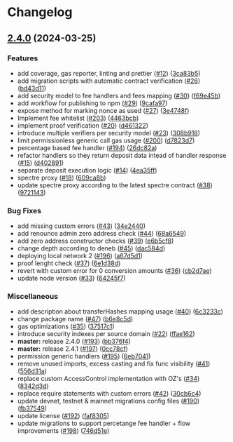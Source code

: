 # Changelog

## [2.4.0](https://github.com/sygmaprotocol/sygma-x-solidity/compare/v2.3.0...v2.4.0) (2024-03-25)


### Features

* add coverage, gas reporter, linting and prettier ([#12](https://github.com/sygmaprotocol/sygma-x-solidity/issues/12)) ([3ca83b5](https://github.com/sygmaprotocol/sygma-x-solidity/commit/3ca83b519240ffcf17f3af047dc6e5b069a4bf5c))
* add migration scripts with automatic contract verification ([#26](https://github.com/sygmaprotocol/sygma-x-solidity/issues/26)) ([bd43d11](https://github.com/sygmaprotocol/sygma-x-solidity/commit/bd43d1138b38328267f2bfdb65a37817f24e3286))
* add security model to fee handlers and fees mapping ([#30](https://github.com/sygmaprotocol/sygma-x-solidity/issues/30)) ([f69e45b](https://github.com/sygmaprotocol/sygma-x-solidity/commit/f69e45b8cc9268523063994ff60975334ba05c37))
* add workflow for publishing to npm ([#29](https://github.com/sygmaprotocol/sygma-x-solidity/issues/29)) ([9cafa97](https://github.com/sygmaprotocol/sygma-x-solidity/commit/9cafa97f5b464f0e20ffd95a71053247fb95249c))
* expose method for marking nonce as used ([#27](https://github.com/sygmaprotocol/sygma-x-solidity/issues/27)) ([3e4748f](https://github.com/sygmaprotocol/sygma-x-solidity/commit/3e4748f9a9b35df33474766dd4845d1105b6e2c5))
* Implement fee whitelist ([#203](https://github.com/sygmaprotocol/sygma-x-solidity/issues/203)) ([4463bcb](https://github.com/sygmaprotocol/sygma-x-solidity/commit/4463bcb03fd046875e8109fa5e9266ffdc304015))
* implement proof verification ([#20](https://github.com/sygmaprotocol/sygma-x-solidity/issues/20)) ([d461322](https://github.com/sygmaprotocol/sygma-x-solidity/commit/d461322aa03ec13766f74b3f10ab2082f6a798e4))
* introduce multiple verifiers per security model ([#23](https://github.com/sygmaprotocol/sygma-x-solidity/issues/23)) ([308b918](https://github.com/sygmaprotocol/sygma-x-solidity/commit/308b918baf8213e7ea2e243c944b0d7bf999c2cf))
* limit permissionless generic call gas usage ([#200](https://github.com/sygmaprotocol/sygma-x-solidity/issues/200)) ([d7823d7](https://github.com/sygmaprotocol/sygma-x-solidity/commit/d7823d7fc1879718387355b8f687e12bd587aa9c))
* percentage based fee handler ([#194](https://github.com/sygmaprotocol/sygma-x-solidity/issues/194)) ([26dc82a](https://github.com/sygmaprotocol/sygma-x-solidity/commit/26dc82a1bd129de968fa2244b7ce36542b46cb27))
* refactor handlers so they return deposit data intead of handler response ([#15](https://github.com/sygmaprotocol/sygma-x-solidity/issues/15)) ([d402891](https://github.com/sygmaprotocol/sygma-x-solidity/commit/d40289158d4bf4f23213619b4567ef7962944e8f))
* separate deposit execution logic ([#14](https://github.com/sygmaprotocol/sygma-x-solidity/issues/14)) ([4ea35ff](https://github.com/sygmaprotocol/sygma-x-solidity/commit/4ea35ff8886a375941d4ea565ca9247b88360aa4))
* spectre proxy ([#18](https://github.com/sygmaprotocol/sygma-x-solidity/issues/18)) ([609ca8b](https://github.com/sygmaprotocol/sygma-x-solidity/commit/609ca8be426721c52ae8f5c25e7aa642b28b5b23))
* update spectre proxy according to the latest spectre contract ([#38](https://github.com/sygmaprotocol/sygma-x-solidity/issues/38)) ([9721143](https://github.com/sygmaprotocol/sygma-x-solidity/commit/9721143069c0d7a976caa5629a4b9ce03aaf200f))


### Bug Fixes

* add missing custom errors ([#43](https://github.com/sygmaprotocol/sygma-x-solidity/issues/43)) ([34e2440](https://github.com/sygmaprotocol/sygma-x-solidity/commit/34e2440b744f2bfd4857b163d58f7f32bb9c28c5))
* add renounce admin zero address check ([#44](https://github.com/sygmaprotocol/sygma-x-solidity/issues/44)) ([68a6549](https://github.com/sygmaprotocol/sygma-x-solidity/commit/68a6549ac5c1cdd17f88bb93390bcbe85107baff))
* add zero address constructor checks ([#39](https://github.com/sygmaprotocol/sygma-x-solidity/issues/39)) ([e6b5cf8](https://github.com/sygmaprotocol/sygma-x-solidity/commit/e6b5cf8909fb697eba8346ebebb195496ea76429))
* change depth according to deneb ([#45](https://github.com/sygmaprotocol/sygma-x-solidity/issues/45)) ([dac584d](https://github.com/sygmaprotocol/sygma-x-solidity/commit/dac584dd0a87bf779384d304943bc00c19fe4586))
* deploying local network 2 ([#196](https://github.com/sygmaprotocol/sygma-x-solidity/issues/196)) ([a67d5d1](https://github.com/sygmaprotocol/sygma-x-solidity/commit/a67d5d1c3db9aab609db055dd48fdf93e293e0ad))
* proof lenght check ([#37](https://github.com/sygmaprotocol/sygma-x-solidity/issues/37)) ([6e1d38d](https://github.com/sygmaprotocol/sygma-x-solidity/commit/6e1d38d0d3fec0a80be329cc4a56015dc96698fb))
* revert with custom error for 0 conversion amounts ([#36](https://github.com/sygmaprotocol/sygma-x-solidity/issues/36)) ([cb2d7ae](https://github.com/sygmaprotocol/sygma-x-solidity/commit/cb2d7ae43246453633bed02ae27fcbdaad951f79))
* update node version ([#33](https://github.com/sygmaprotocol/sygma-x-solidity/issues/33)) ([64245f7](https://github.com/sygmaprotocol/sygma-x-solidity/commit/64245f73dcf5a7e1aa1117caa0b6f5c5184b20eb))


### Miscellaneous

* add description about transferHashes mapping usage ([#40](https://github.com/sygmaprotocol/sygma-x-solidity/issues/40)) ([6c3233c](https://github.com/sygmaprotocol/sygma-x-solidity/commit/6c3233c817d3cab4340ab81998e3d068e4b1ce6f))
* change package name ([#47](https://github.com/sygmaprotocol/sygma-x-solidity/issues/47)) ([b6e8c5d](https://github.com/sygmaprotocol/sygma-x-solidity/commit/b6e8c5db6e1c39161b256e291754f193366c3f9b))
* gas optimizations ([#35](https://github.com/sygmaprotocol/sygma-x-solidity/issues/35)) ([37517c1](https://github.com/sygmaprotocol/sygma-x-solidity/commit/37517c1441568549d86072dbeace1a5ca50571b6))
* introduce security indexes per source domain ([#22](https://github.com/sygmaprotocol/sygma-x-solidity/issues/22)) ([ffae162](https://github.com/sygmaprotocol/sygma-x-solidity/commit/ffae1621ed2e0213a7ec029110052b75c444299a))
* **master:** release 2.4.0 ([#193](https://github.com/sygmaprotocol/sygma-x-solidity/issues/193)) ([bb376f4](https://github.com/sygmaprotocol/sygma-x-solidity/commit/bb376f4e18121bcc118690ff90676dcc132f0fe4))
* **master:** release 2.4.1 ([#197](https://github.com/sygmaprotocol/sygma-x-solidity/issues/197)) ([0cc78cf](https://github.com/sygmaprotocol/sygma-x-solidity/commit/0cc78cf1e8ce1c2f9d8ed910c5e789f324f8e032))
* permission generic handlers ([#195](https://github.com/sygmaprotocol/sygma-x-solidity/issues/195)) ([6eb7041](https://github.com/sygmaprotocol/sygma-x-solidity/commit/6eb704180dd8344f47f5b0d039612c673456de59))
* remove unused imports, excess casting and fix func visibility ([#41](https://github.com/sygmaprotocol/sygma-x-solidity/issues/41)) ([556d31a](https://github.com/sygmaprotocol/sygma-x-solidity/commit/556d31a2b3761203f7aea73871464b38599ccc69))
* replace custom AccessControl implementation with OZ's ([#34](https://github.com/sygmaprotocol/sygma-x-solidity/issues/34)) ([8342d3d](https://github.com/sygmaprotocol/sygma-x-solidity/commit/8342d3d537f87979d4dd4cc800cd84e4d1489bb9))
* replace require statements with custom errors ([#42](https://github.com/sygmaprotocol/sygma-x-solidity/issues/42)) ([30cb6c4](https://github.com/sygmaprotocol/sygma-x-solidity/commit/30cb6c431c34ad265f0f5ad95498be57863dfd11))
* update devnet, testnet & mainnet migrations config files ([#190](https://github.com/sygmaprotocol/sygma-x-solidity/issues/190)) ([fb37549](https://github.com/sygmaprotocol/sygma-x-solidity/commit/fb37549132519f84c7c284d99c92579f02e1f6b7))
* update license ([#192](https://github.com/sygmaprotocol/sygma-x-solidity/issues/192)) ([faf8305](https://github.com/sygmaprotocol/sygma-x-solidity/commit/faf83050bc6888c054134481d1883a7c15f5090a))
* update migrations to support percetange fee handler + flow improvements ([#198](https://github.com/sygmaprotocol/sygma-x-solidity/issues/198)) ([746d51e](https://github.com/sygmaprotocol/sygma-x-solidity/commit/746d51e108fb3b03616ba533b2dbde96b4c2bbdc))
